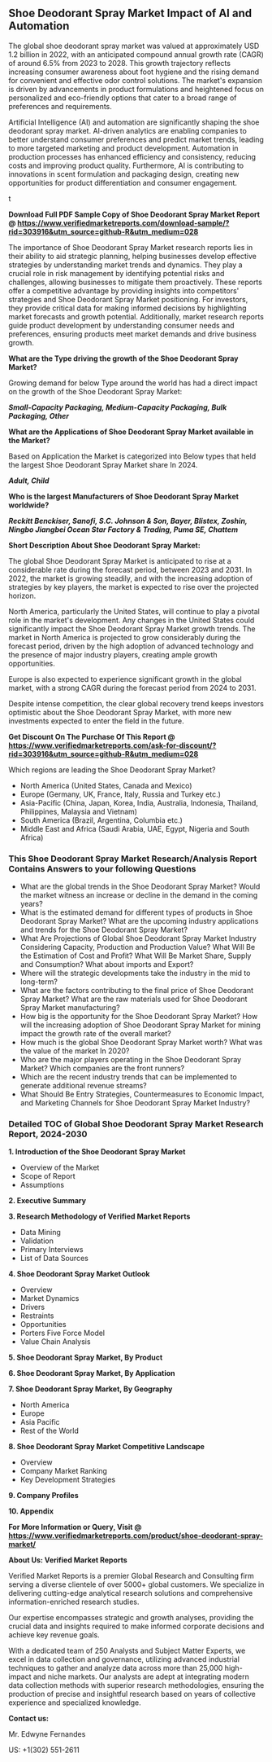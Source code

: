 <h2>Shoe Deodorant Spray Market Impact of AI and Automation</h2><p>The global shoe deodorant spray market was valued at approximately USD 1.2 billion in 2022, with an anticipated compound annual growth rate (CAGR) of around 6.5% from 2023 to 2028. This growth trajectory reflects increasing consumer awareness about foot hygiene and the rising demand for convenient and effective odor control solutions. The market's expansion is driven by advancements in product formulations and heightened focus on personalized and eco-friendly options that cater to a broad range of preferences and requirements.</p><p>Artificial Intelligence (AI) and automation are significantly shaping the shoe deodorant spray market. AI-driven analytics are enabling companies to better understand consumer preferences and predict market trends, leading to more targeted marketing and product development. Automation in production processes has enhanced efficiency and consistency, reducing costs and improving product quality. Furthermore, AI is contributing to innovations in scent formulation and packaging design, creating new opportunities for product differentiation and consumer engagement.</p>t</p><p id="" class=""><strong>Download Full PDF Sample Copy of Shoe Deodorant Spray Market Report @ <a href="https://www.verifiedmarketreports.com/download-sample/?rid=303916&utm_source=github-R&utm_medium=028" target="_blank">https://www.verifiedmarketreports.com/download-sample/?rid=303916&utm_source=github-R&utm_medium=028</a></strong></p><p>The importance of&nbsp;Shoe Deodorant Spray Market research reports lies in their ability to aid strategic planning, helping businesses develop effective strategies by understanding market trends and dynamics. They play a crucial role in risk management by identifying potential risks and challenges, allowing businesses to mitigate them proactively. These reports offer a competitive advantage by providing insights into competitors' strategies and Shoe Deodorant Spray Market positioning. For investors, they provide critical data for making informed decisions by highlighting market forecasts and growth potential. Additionally, market research reports guide product development by understanding consumer needs and preferences, ensuring products meet market demands and drive business growth.</p><p><strong>What are the&nbsp;Type driving the growth of the Shoe Deodorant Spray Market?</strong></p><p id="" class="">Growing demand for below Type around the world has had a direct impact on the growth of the Shoe Deodorant Spray Market:</p><em><strong>Small-Capacity Packaging, Medium-Capacity Packaging, Bulk Packaging, Other</strong></em></p><strong>What are the&nbsp;Applications&nbsp;of Shoe Deodorant Spray Market available in the Market?</strong></p><p id="" class="">Based on Application the Market is categorized into Below types that held the largest Shoe Deodorant Spray Market share In 2024.</p><em><strong>Adult, Child</strong></em></p><strong>Who is the largest Manufacturers of Shoe Deodorant Spray Market worldwide?</strong></p><p><em><strong>Reckitt Benckiser, Sanofi, S.C. Johnson & Son, Bayer, Blistex, Zoshin, Ningbo Jiangbei Ocean Star Factory & Trading, Puma SE, Chattem</strong></em></p><p id="" class=""><strong>Short Description About Shoe Deodorant Spray Market:</strong></p><p>The global Shoe Deodorant Spray Market is anticipated to rise at a considerable rate during the forecast period, between 2023 and 2031. In 2022, the market is growing steadily, and with the increasing adoption of strategies by key players, the market is expected to rise over the projected horizon.</p><p>North America, particularly the United States, will continue to play a pivotal role in the market's development. Any changes in the United States could significantly impact the Shoe Deodorant Spray Market growth trends. The market in North America is projected to grow considerably during the forecast period, driven by the high adoption of advanced technology and the presence of major industry players, creating ample growth opportunities.</p><p>Europe is also expected to experience significant growth in the global market, with a strong CAGR during the forecast period from 2024 to 2031.</p><p>Despite intense competition, the clear global recovery trend keeps investors optimistic about the Shoe Deodorant Spray Market, with more new investments expected to enter the field in the future.</p><p id="" class=""><strong>Get Discount On The Purchase Of This Report @ <a href="https://www.verifiedmarketreports.com/ask-for-discount/?rid=303916&utm_source=github-R&utm_medium=028" target="_blank">https://www.verifiedmarketreports.com/ask-for-discount/?rid=303916&utm_source=github-R&utm_medium=028</a></strong></p>Which regions are leading the Shoe Deodorant Spray Market?</p><ul><li>North America (United States, Canada and Mexico)</li><li>Europe (Germany, UK, France, Italy, Russia and Turkey etc.)</li><li>Asia-Pacific (China, Japan, Korea, India, Australia, Indonesia, Thailand, Philippines, Malaysia and Vietnam)</li><li>South America (Brazil, Argentina, Columbia etc.)</li><li>Middle East and Africa (Saudi Arabia, UAE, Egypt, Nigeria and South Africa)</li></ul><h3 id="" class="">This Shoe Deodorant Spray Market Research/Analysis Report Contains Answers to your following Questions</h3><ul><li>What are the global trends in the Shoe Deodorant Spray Market? Would the market witness an increase or decline in the demand in the coming years?</li><li>What is the estimated demand for different types of products in Shoe Deodorant Spray Market? What are the upcoming industry applications and trends for the Shoe Deodorant Spray Market?</li><li>What Are Projections of Global Shoe Deodorant Spray Market Industry Considering Capacity, Production and Production Value? What Will Be the Estimation of Cost and Profit? What Will Be Market Share, Supply and Consumption? What about imports and Export?</li><li>Where will the strategic developments take the industry in the mid to long-term?</li><li>What are the factors contributing to the final price of Shoe Deodorant Spray Market? What are the raw materials used for Shoe Deodorant Spray Market manufacturing?</li><li>How big is the opportunity for the Shoe Deodorant Spray Market? How will the increasing adoption of Shoe Deodorant Spray Market for mining impact the growth rate of the overall market?</li><li>How much is the global Shoe Deodorant Spray Market worth? What was the value of the market In 2020?</li><li>Who are the major players operating in the Shoe Deodorant Spray Market? Which companies are the front runners?</li><li>Which are the recent industry trends that can be implemented to generate additional revenue streams?</li><li>What Should Be Entry Strategies, Countermeasures to Economic Impact, and Marketing Channels for Shoe Deodorant Spray Market Industry?</li></ul><h3 id="" class="">Detailed TOC of Global Shoe Deodorant Spray Market Research Report, 2024-2030</h3><p id="" class=""><strong>1. Introduction of the Shoe Deodorant Spray Market</strong></p><ul><li>Overview of the Market</li><li>Scope of Report</li><li>Assumptions</li></ul><p id="" class=""><strong>2. Executive Summary</strong></p><p id="" class=""><strong>3. Research Methodology of Verified Market Reports</strong></p><ul><li>Data Mining</li><li>Validation</li><li>Primary Interviews</li><li>List of Data Sources</li></ul><p id="" class=""><strong>4. Shoe Deodorant Spray Market Outlook</strong></p><ul><li>Overview</li><li>Market Dynamics</li><li>Drivers</li><li>Restraints</li><li>Opportunities</li><li>Porters Five Force Model</li><li>Value Chain Analysis</li></ul><p id="" class=""><strong>5. Shoe Deodorant Spray Market, By Product</strong></p><p id="" class=""><strong>6. Shoe Deodorant Spray Market, By Application</strong></p><p id="" class=""><strong>7. Shoe Deodorant Spray Market, By Geography</strong></p><ul><li>North America</li><li>Europe</li><li>Asia Pacific</li><li>Rest of the World</li></ul><p id="" class=""><strong>8. Shoe Deodorant Spray Market Competitive Landscape</strong></p><ul><li>Overview</li><li>Company Market Ranking</li><li>Key Development Strategies</li></ul><p id="" class=""><strong>9. Company Profiles</strong></p><p id="" class=""><strong>10. Appendix</strong></p><p id="" class=""><strong>For More Information or Query, Visit @ <a href="https://www.verifiedmarketreports.com/product/shoe-deodorant-spray-market/" target="_blank">https://www.verifiedmarketreports.com/product/shoe-deodorant-spray-market/</a></strong></p><p id="" class=""><strong>About Us: Verified Market Reports</strong></p><p id="" class="">Verified Market Reports is a premier Global Research and Consulting firm serving a diverse clientele of over 5000+ global customers. We specialize in delivering cutting-edge analytical research solutions and comprehensive information-enriched research studies.</p><p id="" class="">Our expertise encompasses strategic and growth analyses, providing the crucial data and insights required to make informed corporate decisions and achieve key revenue goals.</p><p id="" class="">With a dedicated team of 250 Analysts and Subject Matter Experts, we excel in data collection and governance, utilizing advanced industrial techniques to gather and analyze data across more than 25,000 high-impact and niche markets. Our analysts are adept at integrating modern data collection methods with superior research methodologies, ensuring the production of precise and insightful research based on years of collective experience and specialized knowledge.</p><p id="" class=""><strong>Contact us:</strong></p><p id="" class="">Mr. Edwyne Fernandes</p><p id="" class="">US: +1(302) 551-2611</p>